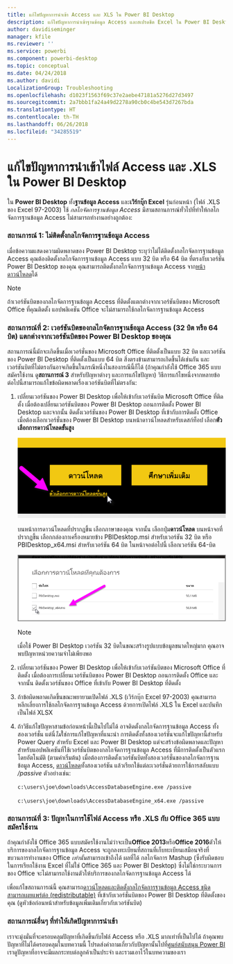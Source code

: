 ```yaml
---
title: แก้ไขปัญหาการนำเข้า Access และ XLS ใน Power BI Desktop
description: แก้ไขปัญหาการนำเข้าฐานข้อมูล Access และสเปรดชีต Excel ใน Power BI Desktop และ Power Query
author: davidiseminger
manager: kfile
ms.reviewer: ''
ms.service: powerbi
ms.component: powerbi-desktop
ms.topic: conceptual
ms.date: 04/24/2018
ms.author: davidi
LocalizationGroup: Troubleshooting
ms.openlocfilehash: d1023f1563f69c37e2aebe47181a5276d27d3497
ms.sourcegitcommit: 2a7bbb1fa24a49d2278a90cb0c4be543d7267bda
ms.translationtype: HT
ms.contentlocale: th-TH
ms.lasthandoff: 06/26/2018
ms.locfileid: "34285519"
---
```

# <a name="resolve-issues-importing-access-and-xls-files-in-power-bi-desktop"></a>แก้ไขปัญหาการนำเข้าไฟล์ Access และ .XLS ใน Power BI Desktop
ใน **Power BI Desktop** ทั้ง**ฐานข้อมูล Access** และ**เวิร์กบุ๊ก Excel** รุ่นก่อนหน้า (ไฟล์ .XLS ของ Excel 97-2003) ใช้ *กลไกจัดการฐานข้อมูล Access* มีสามสถานการณ์ทั่วไปที่ทำให้กลไกจัดการฐานข้อมูล Access ไม่สามารถทำงานอย่างถูกต้อง:

### <a name="situation-1-no-access-database-engine-installed"></a>สถานการณ์ 1: ไม่ติดตั้งกลไกจัดการฐานข้อมูล Access
เมื่อข้อความแสดงความผิดพลาดของ Power BI Desktop ระบุว่าไม่ได้ติดตั้งกลไกจัดการฐานข้อมูล Access คุณต้องติดตั้งกลไกจัดการฐานข้อมูล Access แบบ 32 บิต หรือ 64 บิต ที่ตรงกับเวอร์ชัน Power BI Desktop ของคุณ คุณสามารถติดตั้งกลไกจัดการฐานข้อมูล Access จาก[หน้าดาวน์โหลด](http://www.microsoft.com/en-us/download/details.aspx?id=13255)ได้

>[!NOTE]
>ถ้าเวอร์ชันบิตของกลไกจัดการฐานข้อมูล Access ที่ติดตั้งแตกต่างจากเวอร์ชันบิตของ Microsoft Office ที่คุณติดตั้ง แอปพลิเคชัน Office จะไม่สามารถใช้กลไกจัดการฐานข้อมูล Access

### <a name="situation-2-the-access-database-engine-bit-version-32-bit-or-64-bit-is-different-from-your-power-bi-desktop-bit-version"></a>สถานการณ์ที่ 2: เวอร์ชันบิตของกลไกจัดการฐานข้อมูล Access (32 บิต หรือ 64 บิต) แตกต่างจากเวอร์ชันบิตของ Power BI Desktop ของคุณ
สถานการณ์นี้มักจะเกิดขึ้นเมื่อเวอร์ชั่นของ Microsoft Office ที่ติดตั้งเป็นแบบ 32 บิต และเวอร์ชันของ Power BI Desktop ที่ติดตั้งเป็นแบบ 64 บิต สิ่งตรงข้ามสามารถเกิดขึ้นได้เช่นกัน และเวอร์ชันบิตที่ไม่ตรงกันอาจเกิดขึ้นในกรณีหนึ่งในสองกรณีนี้ก็ได้ (ถ้าคุณกำลังใช้ Office 365 แบบสมัครใช้งาน ดู**สถานการณ์ 3** สำหรับปัญหาต่างๆ และการแก้ไขปัญหา) วิธีการแก้ไขหนึ่งจากหลายข้อต่อไปนี้สามารถแก้ไขข้อผิดพลาดเรื่องเวอร์ชันบิตที่ไม่ตรงกัน:

1. เปลี่ยนเวอร์ชันของ Power BI Desktop เพื่อให้เข้ากับเวอร์ชันบิต Microsoft Office ที่ติดตั้ง เมื่อต้องเปลี่ยนเวอร์ชันบิตของ Power BI Desktop ถอนการติดตั้ง Power BI Desktop และจากนั้น ติดตั้งเวอร์ชันของ Power BI Desktop ที่เข้ากับการติดตั้ง Office เมื่อต้องเลือกเวอร์ชั่นของ Power BI Desktop บนหน้าดาวน์โหลดสำหรับเดสก์ท็อป เลือก**ตัวเลือกการดาวน์โหลดขั้นสูง**
   
   ![](media/desktop-access-database-errors/desktop-access-errors-1.png)
   
   บนหน้าการดาวน์โหลดที่ปรากฏขึ้น เลือกภาษาของคุณ จากนั้น เลือกปุ่ม**ดาวน์โหลด** บนหน้าจอที่ปรากฏขึ้น เลือกกล่องกาเครื่องหมายข้าง PBIDesktop.msi สำหรับเวอร์ชัน 32 บิต หรือ PBIDesktop_x64.msi สำหรับเวอร์ชัน 64 บิต ในหน้าจอต่อไปนี้ เลือกเวอร์ชัน 64-บิต
   
   ![](media/desktop-access-database-errors/desktop-access-errors-2.png)
   
   >[!NOTE]
   >เมื่อใช้ Power BI Desktop เวอร์ชัน 32 บิตในขณะสร้างรูปแบบข้อมูลขนาดใหญ่มาก คุณอาจพบปัญหาหน่วยความจำไม่เพียงพอ
2. เปลี่ยนเวอร์ชันของ Power BI Desktop เพื่อให้เข้ากับเวอร์ชันบิตของ Microsoft Office ที่ติดตั้ง เมื่อต้องการเปลี่ยนเวอร์ชันบิตของ Power BI Desktop ถอนการติดตั้ง Office และจากนั้น ติดตั้งเวอร์ชันของ Office ที่เข้ากับ Power BI Desktop ที่ติดตั้ง
3. ถ้าข้อผิดพลาดเกิดขึ้นขณะพยายามเปิดไฟล์ .XLS (เวิร์กบุ๊ก Excel 97-2003) คุณสามารถหลีกเลี่ยงการใช้กลไกจัดการฐานข้อมูล Access ด้วยการเปิดไฟล์ .XLS ใน Excel และบันทึกเป็นไฟล์ XLSX
4. ถ้าวิธีแก้ไขปัญหาสามข้อก่อนหน้านี้เป็นไปไม่ได้ อาจติดตั้งกลไกจัดการฐานข้อมูล Access ทั้งสองเวอร์ชั่น แต่นี่*ไม่*ใช่การแก้ไขปัญหาที่แนะนำ การติดตั้งทั้งสองเวอร์ชันจะแก้ไขปัญหานี้สำหรับ Power Query สำหรับ Excel และ Power BI Desktop แต่จะสร้างข้อผิดพลาดและปัญหาสำหรับแอปพลิเคชันที่ใช้เวอร์ชันบิตของกลไกจัดการฐานข้อมูล Access ที่มีการติดตั้งเป็นตัวแรกโดยอัตโนมัติ (ตามค่าเริ่มต้น) เมื่อต้องการติดตั้งเวอร์ชันบิตทั้งสองเวอร์ชั่นของกลไกจัดการฐานข้อมูล Access, [ดาวน์โหลด](http://www.microsoft.com/en-us/download/details.aspx?id=13255)ทั้งสองเวอร์ชัน แล้วเรียกใช้แต่ละเวอร์ชั่นด้วยการใช้การสลับแบบ */passive* ตัวอย่างเช่น:
   
       c:\users\joe\downloads\AccessDatabaseEngine.exe /passive
   
       c:\users\joe\downloads\AccessDatabaseEngine_x64.exe /passive

### <a name="situation-3-trouble-using-access-or-xls-files-with-an-office-365-subscription"></a>สถานการณ์ที่ 3: ปัญหาในการใช้ไฟล์ Access หรือ .XLS กับ Office 365 แบบสมัครใช้งาน
ถ้าคุณกำลังใช้ Office 365 แบบสมัครใช้งานไม่ว่าจะเป็น**Office 2013**หรือ**Office 2016**ตัวให้บริการของกลไกจัดการฐานข้อมูล Access จะถูกลงทะเบียนที่สถานที่เก็บทะเบียนเสมือนจริงที่ขบวนการทำงานของ Office *เท่านั้น*สามารถเข้าถึงได้ ผลที่ได้ กลไกจัดการ Mashup (ซึ่งรับผิดชอบในการเรียกใช้งาน Excel ที่ไม่ใช่ Office 365 และ Power BI Desktop) ซึ่งไม่ใช่กระบวนการของ Office จะไม่สามารถใช้งานตัวให้บริการของกลไกจัดการฐานข้อมูล Access ได้

เพื่อแก้ไขสถานการณ์นี้ คุณสามารถ[ดาวน์โหลดและติดตั้งกลไกจัดการฐานข้อมูล Access ชนิดสามารถเผยแพร่ต่อ (redistributable)](http://www.microsoft.com/en-us/download/details.aspx?id=13255) ที่เข้ากับเวอร์ชั่นบิตของ Power BI Desktop ที่ติดตั้งของคุณ (ดูหัวข้อก่อนหน้าสำหรับข้อมูลเพิ่มเติมเกี่ยวกับเวอร์ชันบิต)

### <a name="other-situations-that-cause-import-issues"></a>สถานการณ์อื่นๆ ที่ทำให้เกิดปัญหาการนำเข้า
เราจะมุ่งมั่นที่จะครอบคลุมปัญหาที่เกิดขึ้นกับไฟล์ Access หรือ .XLS มากเท่าที่เป็นไปได้ ถ้าคุณพบปัญหาที่ไม่ได้ครอบคลุมในบทความนี้ โปรดส่งคำถามเกี่ยวกับปัญหานั้นไปที่[ศูนย์สนับสนุน Power BI](https://powerbi.microsoft.com/support/) เราดูปัญหาที่อาจจะมีผลกระทบต่อลูกค้าเป็นประจำ และรวมเอาไว้ในบทความของเรา

